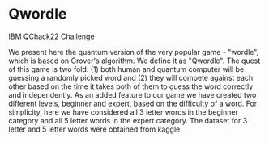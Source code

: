 # Qwordle
IBM QChack22 Challenge

We present here the quantum version of the very popular game - "wordle", which is based on Grover's algorithm. We define it as "Qwordle". The quest of this game is two fold: (1) both human and quantum computer will be guessing a randomly picked word and (2) they will compete against each other based on the time it takes both of them to guess the word correctly and independently. As an added feature to our game we have created two different levels, beginner and expert, based on the difficulty of a word. For simplicity, here we have considered all 3 letter words in the beginner category and all 5 letter words in the expert category. The dataset for 3 letter and 5 letter words were obtained from kaggle. 

